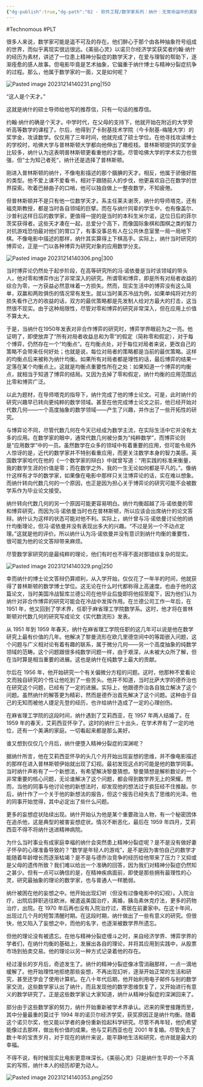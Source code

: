 ```yaml
---
{"dg-publish":true,"dg-path":"02 - 软件工程/数学家系列：纳什：无常命运中的美丽心灵.md","permalink":"/02 - 软件工程/数学家系列：纳什：无常命运中的美丽心灵/","created":"2023-12-14T14:02:10.000+08:00","updated":"2025-06-26T09:31:54.574+08:00"}
---
```


#Technomous #PLT 

很多人来说，数学家可能是遥不可及的存在。他们醉心于那个由各种抽象符号组成的世界，而似乎离现实很远很远。《美丽心灵》以诺贝尔经济学奖获奖者约翰·纳什的经历为素材，讲述了一位患上精神分裂症的数学天才，在爱与理智的帮助下，逐渐痊愈的感人故事。但电影毕竟是艺术抽象，它偏重于纳什博士与精神分裂症抗争的过程。那么，他属于数学家的一面，又是如何呢？

![Pasted image 20231214140231.png|150](/img/user/0.Asset/resource/Pasted%20image%2020231214140231.png)

“这人是个天才。”

这就是纳什的硕士导师给他写的推荐信，只有一句话的推荐信。

约翰·纳什的确是个天才。中学时代，在父母的支持下，他就开始在附近的大学旁听高等数学的课程了。尔后，他得到了卡耐基技术学院（今卡耐基-梅隆大学）的奖学金，攻读数学。仅仅用了三年时间，他就完成了硕士学位。在他寻找攻读博士的学校时，哈佛大学与普林斯顿大学都向他伸出了橄榄枝。普林斯顿提供的奖学金比较多，纳什认为这表明普林斯顿更看重他的才能。尽管哈佛大学的学术实力也很强，但“士为知己者死“，纳什还是选择了普林斯顿。

刚进入普林斯顿的纳什，不像电影描述的那个腼腆的天才。相反，他属于骄傲好胜的类型。他不爱上课不爱看书，相对于跟随前人的步伐，他更喜欢自己在数学的世界探索。吹着巴赫曲子的口哨，他可以独自做上一整夜数学，不知疲倦。

但普林斯顿并不是只有他一位数学天才。系主任莱夫谢茨，纳什的导师塔克，还有福克斯教授，都是当时各自领域的巨擘。而在与纳什同辈的学生中，也有像盖尔、沙普利这样日后的数学家，更值得一提的是当时的本科生米尔诺，这位日后的菲尔茨奖获得者。这些天才凑在一起，总爱分个高下，而像国际象棋和围棋之类的智力对抗游戏恐怕最对他们的胃口了，有事没事总有人在公共休息室里一局一局地下棋。不像电影中描述的那样，纳什其实算得上下棋高手。实际上，纳什当时研究的博弈论，正是一门以各种博弈为研究对象的应用数学分支。

![Pasted image 20231214140306.png|300](/img/user/0.Asset/resource/Pasted%20image%2020231214140306.png)

当时博弈论仍然处于起步阶段，在高等研究所的冯·诺依曼是当时该领域的带头人，他对零和博弈作出了非常深入的研究。所谓零和博弈，即是所有对局者收益的综合为零，一方获益必然意味着一方损失。然而，现实生活中的博弈没有这么简单，双赢和两败俱伤的情况常有发生。就以当时美苏冷战为例，如果单纯将对方的损失看作己方的收益的话，双方的最优策略都是先发制人给对方最大的打击，这当然很不现实。由于这种局限性，尽管对零和博弈的研究非常深入，但在应用上价值不算太大。

于是，当纳什在1950年发表对非合作博弈的研究时，博弈学界眼前为之一亮。他证明了，即使放弃了“所有对局者收益总和为零”的假定（简称零和假定），对于每个博弈，仍然存在一个“均衡点“。在均衡点处，对于每位对局者来说，更改自己的策略不会带来任何好处；也就是说，每位对局者的策略都是当前的最优策略。这样的均衡点后来被称为纳什均衡。如果所有对局者都是理性的话，最后博弈的结果一定落在某个均衡点上。这就是均衡点重要性所在之处：如果知道一个博弈的均衡点，就相当于知道了博弈的结局。又因为去掉了零和假定，纳什均衡的应用范围远比零和博弈广泛。

以此为题材，在导师塔克的指导下，纳什完成了他的博士论文。可是，此时纳什的研究兴趣早已转向更纯粹的数学领域。甚至在他完成博士论文之前，他已经开始对代数几何——一个高度抽象的数学领域——产生了兴趣，并作出了一些开拓性的研究。

与博弈论不同，尽管代数几何在今天已经成为数学主流，在实际生活中它并没有太多的应用。在数学家的眼中，通常代数几何被分类为“纯粹数学”，而博弈论则是“应用数学”中的一员。虽然数学在众多的领域中有着重要的应用，但可能令局外人惊讶的是，近代的数学家并不特别看重应用，而更关注数学本身的智力美感。英国数学家哈代在他的《一个数学家的辩白》中就曾写道：“用实践的标准来衡量，我的数学生涯的价值是零；而在数学之外，我的一生无论如何都是平凡的。”。像纳什这样有才华的数学家，如果像在电影中那样只关注博弈论的话，实在难以想象。而纳什转向代数几何的一个原因，也正是因为担心关于博弈论的研究可能不会被数学系作为毕业论文接受。

纳什转向代数几何的另一个原因可能更容易明白。纳什均衡超越了冯·诺依曼的零和博弈研究，而因为冯·诺依曼当时也在普林斯顿，所以应该会出席纳什的论文答辩。纳什认为这样的状态可能对他不利。实际上，纳什曾与冯·诺依曼讨论他的纳什均衡理论，但冯·诺依曼并没有表现出多大的兴趣。“不过是另一个不动点定理。”这就是他的评价。所以纳什认为冯·诺依曼并没有意识到纳什均衡的重要性，很可能为他的论文答辩带来麻烦。

尽管数学家研究的是最纯粹的理论，他们有时也不得不面对那错综复杂的现实。

![Pasted image 20231214140329.png|250](/img/user/0.Asset/resource/Pasted%20image%2020231214140329.png)

幸而纳什的博士论文答辩仍算顺利，从入学开始，仅仅花了一年半的时间，他就获得了普林斯顿的数学博士学位。这无论在什么时代都称得上高速度。也由于他的这篇论文，当时美国冷战智库兰德公司在他毕业后旋即将他招至麾下，因为他们认为纳什对非合作博弈的研究可能会在冷战中发挥作用。在兰德公司工作一年后，在 1951 年，他又回到了学术界，任职于麻省理工学院数学系。这时，他才将在普林斯顿对代数几何的研究写成论文《实代数流形》发表。

从 1951 年到 1959 年春天，纳什在麻省理工学院任职的这几年可以说是他在数学研究上最有价值的几年。他解决了黎曼流形在欧几里德空间中的等距嵌入问题，这个问题与广义相对论有着有趣的联系，属于微分几何——另一个高度抽象的纯数学领域的范畴。这个问题跟很多纯数学问题一样，由于艰深，从未被大众所了解，但在当时算是相当重要的进展。这也是纳什在纯数学上最大的贡献。

尔后在 1956 年，他开始研究一个有关偏微分方程的问题。这时，他那种不爱看论文而独自研究的个性让他吃到了一些苦头。他并不知道，当时比萨大学的德乔治也在研究这个问题，已经有了一定的进展。实际上，他跟德乔治各自独立解决了这个问题。虽然纳什的解答更为精彩，然而是德乔治首先解决了这个问题。这种由于自己的无知而被他人捷足先登的经历，也许给纳什造成了一定的心理创伤。

在麻省理工学院的这段时间，纳什遇到了艾莉西亚，在 1957 年两人结婚了。在 1959 年的春天，艾莉西亚怀孕了。这时的纳什三十出头，在学术界有了一定的地位，还有一个美满的家庭。一切看起来都是那么美好。

谁又想到仅仅几个月后，纳什便堕入精神分裂症的深渊呢？

据纳什所言，他在艾莉西亚怀孕的头几个月开始出现妄想的思维，并不像电影描述的那样在进入普林斯顿伊始就出现了幻视。最初发现这点的可能是他的数学同事。当时纳什声称有了一个新想法，有希望解决黎曼猜想。黎曼猜想是解析数论的一个非常重要的核心问题，无论谁解决了这个问题，都会得到数学界无上的荣耀。然而，当他的同事与他讨论他的新想法时，却发现他的想法过于疯狂经不住推敲。尔后，纳什作了一个关于他的新想法的报告，但这个报告已经失去了思维的光泽。他的同事开始觉得，其中必定出了些什么问题。

更多的妄想症状陆续出现。纳什开始认为他是某个重要政治人物，有一个秘密团体在追杀他，这是典型的被害妄想症状。情况不断恶化，最后在 1959 年四月，艾莉西亚不得不将纳什送进精神病院。

为什么当时事业有成家庭幸福的纳什会突然患上精神分裂症呢？是不是没有做好妻子怀孕的心理准备导致的？“数学是年轻人的游戏”，是不是因为害怕自己的数学才能随着年龄增长而逐渐枯竭？是不是与德乔治竞争的经历给他带来了压力？又抑或是父母的遗传所致？我们难以给出一个准确的回答，因为我们对精神分裂症仍然知之甚少。但有一点可以确信的是，在精神疾病面前，即使是那些拥有最理性的心灵，研究最抽象的理论的数学家，也与普通人一样脆弱。

纳什被困在他的妄想之中。他开始出现幻听（但没有过像电影中的幻视）。入院治疗，出院后辞职逃往欧洲，被遣返美国治疗，离婚，胰岛素休克疗法，更多的药物治疗，出院。在 1970 年后再也没有入院治疗过，寄居在前妻家中。在这十年间，出现过几个月的短暂清醒时期。在这段时期，纳什做出了一些有意义的研究。但很快，他又陷入了妄想之中，而他的名字，也逐渐被数学界所遗忘。

但他的理论没有被遗忘。在他与精神分裂症缠斗之时，来自经济学界、博弈学界的学者们，在纳什均衡的基础上，发展出各自的理论，并将其应用到实践中，从股票市场到拍卖交易。他的理论以另一种方式记录着他的存在。

经过漫长的岁月后，奇迹发生了。纳什的精神分裂症像冰雪消融那样，一点一滴地缓解了。他开始理性地拒绝那些妄想，不再出现幻听，逐渐开始正常的生活和研究，甚至还学会了使用计算机。在八十年代后期，他开始利用电子邮件与别的数学家交流，这些数学家认出了纳什，而且发现他的数学思维恢复了，又开始进行有意义的数学研究了。正是这些数学家让大家知道，纳什从精神分裂症的深渊回来了。

部分由于这些数学家的努力，纳什开始重新被学术界承认。迟来的荣誉接踵而至，其中分量最重的莫过于 1994 年的诺贝尔经济学奖，获奖原因正是纳什均衡。随着这个诺贝尔奖，他又能以学者的身份重新拾起科学研究。尽管不再年轻，他仍希望能像过去那样，做出有价值的成果。他与艾莉西亚也在 2001 年复婚。尽管失去了数十年的宝贵岁月，对于现在的纳什来说，能平静地生活和研究，也许就是最大的幸福。

不得不说，有时候现实比电影更意味深长。《美丽心灵》只是纳什生平的一个不真实的写照，纳什本人的经历却更为动人。

![Pasted image 20231214140353.png|250](/img/user/0.Asset/resource/Pasted%20image%2020231214140353.png)